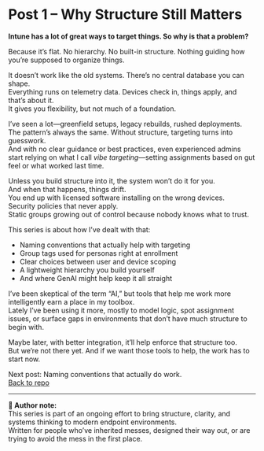 # Post 1 – Why Structure Still Matters

**Intune has a lot of great ways to target things. So why is that a problem?**

Because it’s flat. No hierarchy. No built-in structure. Nothing guiding how you’re supposed to organize things.

It doesn’t work like the old systems. There’s no central database you can shape.  
Everything runs on telemetry data. Devices check in, things apply, and that’s about it.  
It gives you flexibility, but not much of a foundation.

I’ve seen a lot—greenfield setups, legacy rebuilds, rushed deployments.  
The pattern’s always the same. Without structure, targeting turns into guesswork.  
And with no clear guidance or best practices, even experienced admins start relying on what I call *vibe targeting*—setting assignments based on gut feel or what worked last time.

Unless you build structure into it, the system won’t do it for you.  
And when that happens, things drift.  
You end up with licensed software installing on the wrong devices.  
Security policies that never apply.  
Static groups growing out of control because nobody knows what to trust.

This series is about how I’ve dealt with that:
- Naming conventions that actually help with targeting  
- Group tags used for personas right at enrollment  
- Clear choices between user and device scoping  
- A lightweight hierarchy you build yourself  
- And where GenAI might help keep it all straight

I’ve been skeptical of the term “AI,” but tools that help me work more intelligently earn a place in my toolbox.  
Lately I’ve been using it more, mostly to model logic, spot assignment issues, or surface gaps in environments that don’t have much structure to begin with.

Maybe later, with better integration, it’ll help enforce that structure too.  
But we’re not there yet. And if we want those tools to help, the work has to start now.

Next post: Naming conventions that actually do work.  
[Back to repo](../README.md)

---

**📎 Author note:**  
This series is part of an ongoing effort to bring structure, clarity, and systems thinking to modern endpoint environments.  
Written for people who’ve inherited messes, designed their way out, or are trying to avoid the mess in the first place.
